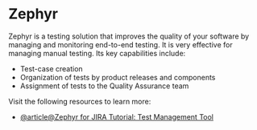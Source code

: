 # Zephyr

Zephyr is a testing solution that improves the quality of your software by managing and monitoring end-to-end testing. It is very effective for managing manual testing. Its key capabilities include:

- Test-case creation
- Organization of tests by product releases and components
- Assignment of tests to the Quality Assurance team

Visit the following resources to learn more:

- [@article@Zephyr for JIRA Tutorial: Test Management Tool](https://www.guru99.com/zephyr-agile-jira.html)
